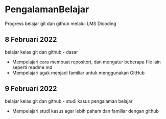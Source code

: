 # PengalamanBelajar
Progress belajar git dan github melalui LMS Dicoding

## 8 Februari 2022 
belajar kelas git dan github - dasar
* Mempelajari cara membuat repositori, dan mengatur beberapa file lain seperti readme.md
* Mempelajari agak menjadi familiar untuk menggunakan GitHub

## 9 Februari 2022 
belajar kelas git dan github - studi kasus pengalaman belajar
* Mempelajari studi kasus agar lebih paham dan familiar dengan github
